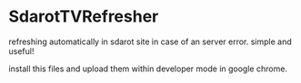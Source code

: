 # SdarotTVRefresher
refreshing automatically in sdarot site in case of an server error. 
simple and useful!

install this files and upload them within developer mode in google chrome.

